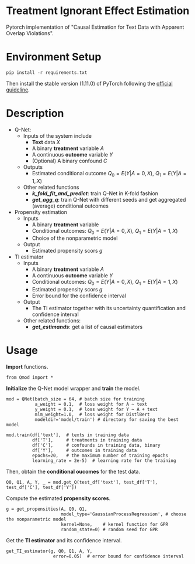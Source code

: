 # Treatment Ignorant Effect Estimation
Pytorch implementation of "Causal Estimation for Text Data with Apparent Overlap Violations".

# Environment Setup
```
pip install -r requirements.txt
```
Then install the stable version (1.11.0) of PyTorch following the [official guideline](https://pytorch.org/get-started/locally/).

# Description
* Q-Net:
  * Inputs of the system include
    * **Text** data $X$
    * A binary **treatment** variable $A$
    * A continuous **outcome** variable $Y$
    * (Optional) A binary confound $C$
  * Outputs
    * Estimated conditional outcome $Q_0=E(Y|A=0,X)$, $Q_1=E(Y|A=1,X)$
  * Other related functions
    * ***k_fold_fit_and_predict***: train Q-Net in K-fold fashion
    * ***get_agg_q***: train Q-Net with different seeds and get aggregated (average) conditional outcomes
* Propensity estimation
  * Inputs
    * A binary **treatment** variable
    * Conditional outcomes: $Q_0=E(Y|A=0,X)$, $Q_1=E(Y|A=1,X)$
    * Choice of the nonparametric model
  * Output
    * Estimated propensity scors $g$
* TI estimator
  * Inputs
    * A binary **treatment** variable $A$
    * A continuous **outcome** variable $Y$
    * Conditional outcomes: $Q_0=E(Y|A=0,X)$, $Q_1=E(Y|A=1,X)$
    * Estimated propensity scors $g$
    * Error bound for the confidence interval
  * Output
    * The TI estimator together with its uncertainty quantification and confidence interval
  * Other related functions: 
    * ***get_estimands***: get a list of causal estimators


# Usage

**Import** functions.

```
from Qmod import *
```

**Initialize** the Q-Net model wrapper and **train** the model.
```
mod = QNet(batch_size = 64, # batch size for training
           a_weight = 0.1,  # loss weight for A ~ text
           y_weight = 0.1,  # loss weight for Y ~ A + text
           mlm_weight=1.0,  # loss weight for DistlBert
           modeldir='model/train') # directory for saving the best model
           
mod.train(df['text'],  # texts in training data
          df['T'],     # treatments in training data
          df['C'],     # confounds in training data, binary
          df['Y'],     # outcomes in training data
          epochs=20,   # the maximum number of training epochs
          learning_rate = 2e-5)  # learning rate for the training
```

Then, obtain the **conditional oucomes** for the test data.
```
Q0, Q1, A, Y, _ = mod.get_Q(test_df['text'], test_df['T'], test_df['C'], test_df['Y'])
```

Compute the estimated **propensity scores**.

```
g = get_propensities(A, Q0, Q1, 
                     model_type='GaussianProcessRegression', # choose the nonparametric model
                     kernel=None,    # kernel function for GPR
                     random_state=0) # random seed for GPR 
```

Get the **TI estimator** and its confidence interval.
```
get_TI_estimator(g, Q0, Q1, A, Y, 
                  error=0.05)  # error bound for confidence interval
```

